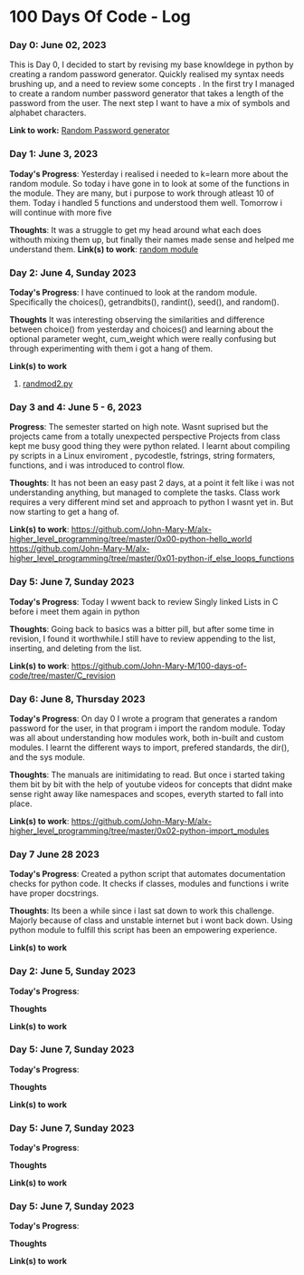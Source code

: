 # 100 Days Of Code - Log

### Day 0: June 02, 2023
This is Day 0, I decided to start by revising my base knowldege in python by
creating a random password generator.
Quickly realised my syntax needs brushing up, and a need to review some concepts
. In the first try I managed to create a random number password generator that
takes a length of the password from the user. The next step I want to have a mix
of symbols and alphabet characters.

**Link to work:** [Random Password generator](https://github.com/John-Mary-M/100-days-of-code/blob/master/passGen.py)


### Day 1: June 3, 2023

**Today's Progress**: Yesterday i realised i needed to k=learn more about the
random module. So today i have gone in to look at some of the functions in the
module. They are many, but i purpose to work through atleast 10 of them. Today i
handled 5 functions and understood them well. Tomorrow i will continue with more
five

**Thoughts**: It was a struggle to get my head around what each does withouth
mixing them up, but finally their names made sense and helped me understand them.
**Link(s) to work**: [random module](https://github.com/John-Mary-M/100-days-of-code/blob/master/randmod.py)


### Day 2: June 4, Sunday 2023

**Today's Progress**: I have continued to look at the random module.
Specifically the choices(), getrandbits(), randint(), seed(), and random().

**Thoughts** It was interesting observing the similarities and difference
between choice() from yesterday and choices() and learning about the optional
parameter weght, cum_weight which were really confusing but through
experimenting with them i got a hang of them.

**Link(s) to work**
1. [randmod2.py](https://github.com/John-Mary-M/100-days-of-code/blob/master/randmod2.py)


### Day 3 and 4: June 5 - 6, 2023

**Progress**: The semester started on high note. Wasnt suprised but the projects
came from a totally unexpected perspective
Projects from class kept me busy good thing they were python related. I learnt
about compiling py scripts in a Linux enviroment
, pycodestle, fstrings, string formaters, functions, and i was introduced to
control flow.

**Thoughts**: It has not been an easy past 2 days, at a point it felt like i was
not understanding anything, but managed to complete the tasks.
Class work requires a very different mind set and approach to python I wasnt yet
in. But now starting to get a hang of.

**Link(s) to work**: https://github.com/John-Mary-M/alx-higher_level_programming/tree/master/0x00-python-hello_world
	     	     https://github.com/John-Mary-M/alx-higher_level_programming/tree/master/0x01-python-if_else_loops_functions


### Day 5: June 7, Sunday 2023

**Today's Progress**: Today I wwent back to review Singly linked Lists in C
before i meet them again in python

**Thoughts**: Going back to basics was a bitter pill, but after some time in
revision, I found it worthwhile.I still have to review appending to the list,
inserting, and deleting from the list.

**Link(s) to work**: https://github.com/John-Mary-M/100-days-of-code/tree/master/C_revision


### Day 6: June 8, Thursday 2023

**Today's Progress**: On day 0 I wrote a program that generates a random
password for the user, in that program i import the random module. Today
was all about understanding how modules work, both in-built and custom modules.
I learnt the different ways to import, prefered standards, the dir(), and the
sys module.

**Thoughts**: The manuals are initimidating to read. But once i started taking
them bit by bit with the help of youtube videos for concepts that didnt make
sense right away like namespaces and scopes, everyth started to fall into place.

**Link(s) to work**:
https://github.com/John-Mary-M/alx-higher_level_programming/tree/master/0x02-python-import_modules


### Day 7 June 28 2023
**Today's Progress**: Created a python script that automates documentation
checks for python code. It checks if classes, modules and functions i write have
proper docstrings.

**Thoughts**: Its been a while since i last sat down to work this challenge.
Majorly because of class and unstable internet but i wont back down. Using
python module to fulfill this script has been an empowering experience.

**Link(s) to work**

### Day 2: June 5, Sunday 2023


**Today's Progress**:

**Thoughts**

**Link(s) to work**

### Day 5: June 7, Sunday 2023


**Today's Progress**:

**Thoughts**

**Link(s) to work**

### Day 5: June 7, Sunday 2023


**Today's Progress**:

**Thoughts**

**Link(s) to work**

### Day 5: June 7, Sunday 2023


**Today's Progress**:

**Thoughts**

**Link(s) to work**

